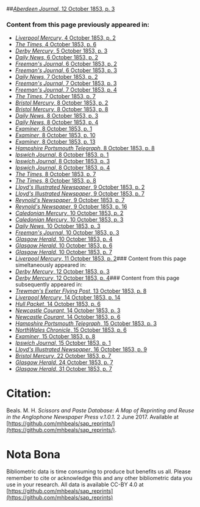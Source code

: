 ##[*Aberdeen Journal*, 12 October 1853, p. 3](https://mhbeals.github.io/sap_html/Aberdeen-Journal/Aberdeen-Journal-12-October-1853-p-3)

### Content from this page previously appeared in:
+ [*Liverpool Mercury*, 4 October 1853, p. 2](https://mhbeals.github.io/sap_html/Liverpool-Mercury/Liverpool-Mercury-4-October-1853-p-2)
+ [*The Times*, 4 October 1853, p. 6](https://mhbeals.github.io/sap_html/The-Times/The-Times-4-October-1853-p-6)
+ [*Derby Mercury*, 5 October 1853, p. 3](https://mhbeals.github.io/sap_html/Derby-Mercury/Derby-Mercury-5-October-1853-p-3)
+ [*Daily News*, 6 October 1853, p. 2](https://mhbeals.github.io/sap_html/Daily-News/Daily-News-6-October-1853-p-2)
+ [*Freeman's Journal*, 6 October 1853, p. 2](https://mhbeals.github.io/sap_html/Freeman's-Journal/Freeman's-Journal-6-October-1853-p-2)
+ [*Freeman's Journal*, 6 October 1853, p. 3](https://mhbeals.github.io/sap_html/Freeman's-Journal/Freeman's-Journal-6-October-1853-p-3)
+ [*Daily News*, 7 October 1853, p. 2](https://mhbeals.github.io/sap_html/Daily-News/Daily-News-7-October-1853-p-2)
+ [*Freeman's Journal*, 7 October 1853, p. 3](https://mhbeals.github.io/sap_html/Freeman's-Journal/Freeman's-Journal-7-October-1853-p-3)
+ [*Freeman's Journal*, 7 October 1853, p. 4](https://mhbeals.github.io/sap_html/Freeman's-Journal/Freeman's-Journal-7-October-1853-p-4)
+ [*The Times*, 7 October 1853, p. 7](https://mhbeals.github.io/sap_html/The-Times/The-Times-7-October-1853-p-7)
+ [*Bristol Mercury*, 8 October 1853, p. 2](https://mhbeals.github.io/sap_html/Bristol-Mercury/Bristol-Mercury-8-October-1853-p-2)
+ [*Bristol Mercury*, 8 October 1853, p. 8](https://mhbeals.github.io/sap_html/Bristol-Mercury/Bristol-Mercury-8-October-1853-p-8)
+ [*Daily News*, 8 October 1853, p. 3](https://mhbeals.github.io/sap_html/Daily-News/Daily-News-8-October-1853-p-3)
+ [*Daily News*, 8 October 1853, p. 4](https://mhbeals.github.io/sap_html/Daily-News/Daily-News-8-October-1853-p-4)
+ [*Examiner*, 8 October 1853, p. 1](https://mhbeals.github.io/sap_html/Examiner/Examiner-8-October-1853-p-1)
+ [*Examiner*, 8 October 1853, p. 10](https://mhbeals.github.io/sap_html/Examiner/Examiner-8-October-1853-p-10)
+ [*Examiner*, 8 October 1853, p. 13](https://mhbeals.github.io/sap_html/Examiner/Examiner-8-October-1853-p-13)
+ [*Hampshire Portsmouth Telegraph*, 8 October 1853, p. 8](https://mhbeals.github.io/sap_html/Hampshire-Portsmouth-Telegraph/Hampshire-Portsmouth-Telegraph-8-October-1853-p-8)
+ [*Ipswich Journal*, 8 October 1853, p. 1](https://mhbeals.github.io/sap_html/Ipswich-Journal/Ipswich-Journal-8-October-1853-p-1)
+ [*Ipswich Journal*, 8 October 1853, p. 3](https://mhbeals.github.io/sap_html/Ipswich-Journal/Ipswich-Journal-8-October-1853-p-3)
+ [*Ipswich Journal*, 8 October 1853, p. 4](https://mhbeals.github.io/sap_html/Ipswich-Journal/Ipswich-Journal-8-October-1853-p-4)
+ [*The Times*, 8 October 1853, p. 7](https://mhbeals.github.io/sap_html/The-Times/The-Times-8-October-1853-p-7)
+ [*The Times*, 8 October 1853, p. 8](https://mhbeals.github.io/sap_html/The-Times/The-Times-8-October-1853-p-8)
+ [*Lloyd's Illustrated Newspaper*, 9 October 1853, p. 2](https://mhbeals.github.io/sap_html/Lloyd's-Illustrated-Newspaper/Lloyd's-Illustrated-Newspaper-9-October-1853-p-2)
+ [*Lloyd's Illustrated Newspaper*, 9 October 1853, p. 7](https://mhbeals.github.io/sap_html/Lloyd's-Illustrated-Newspaper/Lloyd's-Illustrated-Newspaper-9-October-1853-p-7)
+ [*Reynold's Newspaper*, 9 October 1853, p. 7](https://mhbeals.github.io/sap_html/Reynold's-Newspaper/Reynold's-Newspaper-9-October-1853-p-7)
+ [*Reynold's Newspaper*, 9 October 1853, p. 16](https://mhbeals.github.io/sap_html/Reynold's-Newspaper/Reynold's-Newspaper-9-October-1853-p-16)
+ [*Caledonian Mercury*, 10 October 1853, p. 2](https://mhbeals.github.io/sap_html/Caledonian-Mercury/Caledonian-Mercury-10-October-1853-p-2)
+ [*Caledonian Mercury*, 10 October 1853, p. 3](https://mhbeals.github.io/sap_html/Caledonian-Mercury/Caledonian-Mercury-10-October-1853-p-3)
+ [*Daily News*, 10 October 1853, p. 3](https://mhbeals.github.io/sap_html/Daily-News/Daily-News-10-October-1853-p-3)
+ [*Freeman's Journal*, 10 October 1853, p. 3](https://mhbeals.github.io/sap_html/Freeman's-Journal/Freeman's-Journal-10-October-1853-p-3)
+ [*Glasgow Herald*, 10 October 1853, p. 4](https://mhbeals.github.io/sap_html/Glasgow-Herald/Glasgow-Herald-10-October-1853-p-4)
+ [*Glasgow Herald*, 10 October 1853, p. 6](https://mhbeals.github.io/sap_html/Glasgow-Herald/Glasgow-Herald-10-October-1853-p-6)
+ [*Glasgow Herald*, 10 October 1853, p. 7](https://mhbeals.github.io/sap_html/Glasgow-Herald/Glasgow-Herald-10-October-1853-p-7)
+ [*Liverpool Mercury*, 11 October 1853, p. 2](https://mhbeals.github.io/sap_html/Liverpool-Mercury/Liverpool-Mercury-11-October-1853-p-2)### Content from this page simeltaneously appeared in:
+ [*Derby Mercury*, 12 October 1853, p. 3](https://mhbeals.github.io/sap_html/Derby-Mercury/Derby-Mercury-12-October-1853-p-3)
+ [*Derby Mercury*, 12 October 1853, p. 4](https://mhbeals.github.io/sap_html/Derby-Mercury/Derby-Mercury-12-October-1853-p-4)### Content from this page subsequently appeared in:
+ [*Trewman's Exeter Flying Post*, 13 October 1853, p. 8](https://mhbeals.github.io/sap_html/Trewman's-Exeter-Flying-Post/Trewman's-Exeter-Flying-Post-13-October-1853-p-8)
+ [*Liverpool Mercury*, 14 October 1853, p. 14](https://mhbeals.github.io/sap_html/Liverpool-Mercury/Liverpool-Mercury-14-October-1853-p-14)
+ [*Hull Packet*, 14 October 1853, p. 6](https://mhbeals.github.io/sap_html/Hull-Packet/Hull-Packet-14-October-1853-p-6)
+ [*Newcastle Courant*, 14 October 1853, p. 3](https://mhbeals.github.io/sap_html/Newcastle-Courant/Newcastle-Courant-14-October-1853-p-3)
+ [*Newcastle Courant*, 14 October 1853, p. 6](https://mhbeals.github.io/sap_html/Newcastle-Courant/Newcastle-Courant-14-October-1853-p-6)
+ [*Hampshire Portsmouth Telegraph*, 15 October 1853, p. 3](https://mhbeals.github.io/sap_html/Hampshire-Portsmouth-Telegraph/Hampshire-Portsmouth-Telegraph-15-October-1853-p-3)
+ [*NorthWales Chronicle*, 15 October 1853, p. 6](https://mhbeals.github.io/sap_html/NorthWales-Chronicle/NorthWales-Chronicle-15-October-1853-p-6)
+ [*Examiner*, 15 October 1853, p. 8](https://mhbeals.github.io/sap_html/Examiner/Examiner-15-October-1853-p-8)
+ [*Ipswich Journal*, 15 October 1853, p. 1](https://mhbeals.github.io/sap_html/Ipswich-Journal/Ipswich-Journal-15-October-1853-p-1)
+ [*Lloyd's Illustrated Newspaper*, 16 October 1853, p. 9](https://mhbeals.github.io/sap_html/Lloyd's-Illustrated-Newspaper/Lloyd's-Illustrated-Newspaper-16-October-1853-p-9)
+ [*Bristol Mercury*, 22 October 1853, p. 7](https://mhbeals.github.io/sap_html/Bristol-Mercury/Bristol-Mercury-22-October-1853-p-7)
+ [*Glasgow Herald*, 24 October 1853, p. 7](https://mhbeals.github.io/sap_html/Glasgow-Herald/Glasgow-Herald-24-October-1853-p-7)
+ [*Glasgow Herald*, 31 October 1853, p. 7](https://mhbeals.github.io/sap_html/Glasgow-Herald/Glasgow-Herald-31-October-1853-p-7)
                    
# Citation: 

Beals. M. H. *Scissors and Paste Database: A Map of Reprinting and Reuse in the Anglophone Newspaper Press v.1.0.1.* 2 June 2017. Available at [https://github.com/mhbeals/sap_reprints/](https://github.com/mhbeals/sap_reprints/). 
                    
# Nota Bona

Bibliometric data is time consuming to produce but benefits us all. Please remember to cite or acknowledge this and any other bibliometric data you use in your research. All data is available CC-BY 4.0 at [https://github.com/mhbeals/sap_reprints](https://github.com/mhbeals/sap_reprints)
